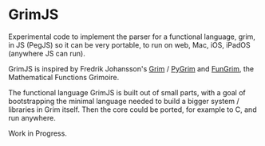 # GrimJS

Experimental code to implement the parser for a functional language, grim, in JS (PegJS) so it can be very portable, to run on web, Mac, iOS, iPadOS (anywhere JS can run).

GrimJS is inspired by Fredrik Johansson's [Grim](https://fungrim.org/grim/) / [PyGrim](https://github.com/fredrik-johansson/fungrim/tree/master/pygrim) and [FunGrim](https://fungrim.org/), the Mathematical Functions Grimoire.

The functional language GrimJS is built out of small parts, with a goal of bootstrapping the minimal language needed to build a bigger system / libraries in Grim itself. Then the core could be ported, for example to C, and run anywhere.

Work in Progress.
